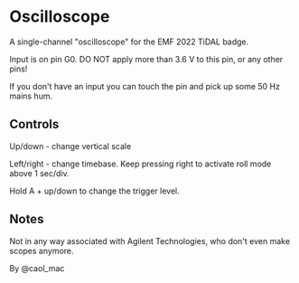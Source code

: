 # Oscilloscope

A single-channel "oscilloscope" for the EMF 2022 TiDAL badge. 

Input is on pin G0. DO NOT apply more than 3.6 V to this pin, or any other pins!

If you don't have an input you can touch the pin and pick up some 50 Hz mains hum.

## Controls

Up/down - change vertical scale

Left/right - change timebase. Keep pressing right to activate roll mode above 1 sec/div.

Hold A + up/down to change the trigger level.

## Notes

Not in any way associated with Agilent Technologies, who don't even make scopes anymore.

By @caol_mac